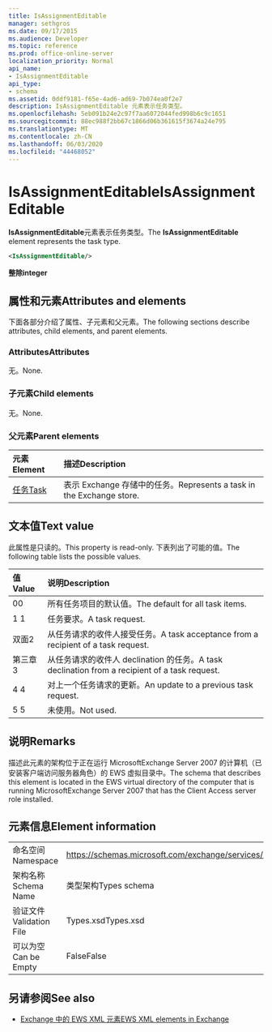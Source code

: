 ```yaml
---
title: IsAssignmentEditable
manager: sethgros
ms.date: 09/17/2015
ms.audience: Developer
ms.topic: reference
ms.prod: office-online-server
localization_priority: Normal
api_name:
- IsAssignmentEditable
api_type:
- schema
ms.assetid: 0ddf9181-f65e-4ad6-ad69-7b074ea0f2e7
description: IsAssignmentEditable 元素表示任务类型。
ms.openlocfilehash: 5eb091b24e2c97f7aa6072044fed998b6c9c1651
ms.sourcegitcommit: 88ec988f2bb67c1866d06b361615f3674a24e795
ms.translationtype: MT
ms.contentlocale: zh-CN
ms.lasthandoff: 06/03/2020
ms.locfileid: "44468052"
---
```

# <a name="isassignmenteditable"></a><span data-ttu-id="01bec-103">IsAssignmentEditable</span><span class="sxs-lookup"><span data-stu-id="01bec-103">IsAssignmentEditable</span></span>

<span data-ttu-id="01bec-104">**IsAssignmentEditable**元素表示任务类型。</span><span class="sxs-lookup"><span data-stu-id="01bec-104">The **IsAssignmentEditable** element represents the task type.</span></span> 
  
```xml
<IsAssignmentEditable/>
```

 <span data-ttu-id="01bec-105">**整除**</span><span class="sxs-lookup"><span data-stu-id="01bec-105">**integer**</span></span>
## <a name="attributes-and-elements"></a><span data-ttu-id="01bec-106">属性和元素</span><span class="sxs-lookup"><span data-stu-id="01bec-106">Attributes and elements</span></span>

<span data-ttu-id="01bec-107">下面各部分介绍了属性、子元素和父元素。</span><span class="sxs-lookup"><span data-stu-id="01bec-107">The following sections describe attributes, child elements, and parent elements.</span></span>
  
### <a name="attributes"></a><span data-ttu-id="01bec-108">Attributes</span><span class="sxs-lookup"><span data-stu-id="01bec-108">Attributes</span></span>

<span data-ttu-id="01bec-109">无。</span><span class="sxs-lookup"><span data-stu-id="01bec-109">None.</span></span>
  
### <a name="child-elements"></a><span data-ttu-id="01bec-110">子元素</span><span class="sxs-lookup"><span data-stu-id="01bec-110">Child elements</span></span>

<span data-ttu-id="01bec-111">无。</span><span class="sxs-lookup"><span data-stu-id="01bec-111">None.</span></span>
  
### <a name="parent-elements"></a><span data-ttu-id="01bec-112">父元素</span><span class="sxs-lookup"><span data-stu-id="01bec-112">Parent elements</span></span>

|<span data-ttu-id="01bec-113">**元素**</span><span class="sxs-lookup"><span data-stu-id="01bec-113">**Element**</span></span>|<span data-ttu-id="01bec-114">**描述**</span><span class="sxs-lookup"><span data-stu-id="01bec-114">**Description**</span></span>|
|:-----|:-----|
|[<span data-ttu-id="01bec-115">任务</span><span class="sxs-lookup"><span data-stu-id="01bec-115">Task</span></span>](task.md) <br/> |<span data-ttu-id="01bec-116">表示 Exchange 存储中的任务。</span><span class="sxs-lookup"><span data-stu-id="01bec-116">Represents a task in the Exchange store.</span></span>  <br/> |
   
## <a name="text-value"></a><span data-ttu-id="01bec-117">文本值</span><span class="sxs-lookup"><span data-stu-id="01bec-117">Text value</span></span>

<span data-ttu-id="01bec-118">此属性是只读的。</span><span class="sxs-lookup"><span data-stu-id="01bec-118">This property is read-only.</span></span> <span data-ttu-id="01bec-119">下表列出了可能的值。</span><span class="sxs-lookup"><span data-stu-id="01bec-119">The following table lists the possible values.</span></span>
  
|<span data-ttu-id="01bec-120">**值**</span><span class="sxs-lookup"><span data-stu-id="01bec-120">**Value**</span></span>|<span data-ttu-id="01bec-121">**说明**</span><span class="sxs-lookup"><span data-stu-id="01bec-121">**Description**</span></span>|
|:-----|:-----|
|<span data-ttu-id="01bec-122">0</span><span class="sxs-lookup"><span data-stu-id="01bec-122">0</span></span>  <br/> |<span data-ttu-id="01bec-123">所有任务项目的默认值。</span><span class="sxs-lookup"><span data-stu-id="01bec-123">The default for all task items.</span></span>  <br/> |
|<span data-ttu-id="01bec-124">1 </span><span class="sxs-lookup"><span data-stu-id="01bec-124">1</span></span>  <br/> |<span data-ttu-id="01bec-125">任务要求。</span><span class="sxs-lookup"><span data-stu-id="01bec-125">A task request.</span></span>  <br/> |
|<span data-ttu-id="01bec-126">双面</span><span class="sxs-lookup"><span data-stu-id="01bec-126">2</span></span>  <br/> |<span data-ttu-id="01bec-127">从任务请求的收件人接受任务。</span><span class="sxs-lookup"><span data-stu-id="01bec-127">A task acceptance from a recipient of a task request.</span></span>  <br/> |
|<span data-ttu-id="01bec-128">第三章</span><span class="sxs-lookup"><span data-stu-id="01bec-128">3</span></span>  <br/> |<span data-ttu-id="01bec-129">从任务请求的收件人 declination 的任务。</span><span class="sxs-lookup"><span data-stu-id="01bec-129">A task declination from a recipient of a task request.</span></span>  <br/> |
|<span data-ttu-id="01bec-130">4 </span><span class="sxs-lookup"><span data-stu-id="01bec-130">4</span></span>  <br/> |<span data-ttu-id="01bec-131">对上一个任务请求的更新。</span><span class="sxs-lookup"><span data-stu-id="01bec-131">An update to a previous task request.</span></span>  <br/> |
|<span data-ttu-id="01bec-132">5 </span><span class="sxs-lookup"><span data-stu-id="01bec-132">5</span></span>  <br/> |<span data-ttu-id="01bec-133">未使用。</span><span class="sxs-lookup"><span data-stu-id="01bec-133">Not used.</span></span>  <br/> |
   
## <a name="remarks"></a><span data-ttu-id="01bec-134">说明</span><span class="sxs-lookup"><span data-stu-id="01bec-134">Remarks</span></span>

<span data-ttu-id="01bec-135">描述此元素的架构位于正在运行 MicrosoftExchange Server 2007 的计算机（已安装客户端访问服务器角色）的 EWS 虚拟目录中。</span><span class="sxs-lookup"><span data-stu-id="01bec-135">The schema that describes this element is located in the EWS virtual directory of the computer that is running MicrosoftExchange Server 2007 that has the Client Access server role installed.</span></span>
  
## <a name="element-information"></a><span data-ttu-id="01bec-136">元素信息</span><span class="sxs-lookup"><span data-stu-id="01bec-136">Element information</span></span>

|||
|:-----|:-----|
|<span data-ttu-id="01bec-137">命名空间</span><span class="sxs-lookup"><span data-stu-id="01bec-137">Namespace</span></span>  <br/> |https://schemas.microsoft.com/exchange/services/2006/types  <br/> |
|<span data-ttu-id="01bec-138">架构名称</span><span class="sxs-lookup"><span data-stu-id="01bec-138">Schema Name</span></span>  <br/> |<span data-ttu-id="01bec-139">类型架构</span><span class="sxs-lookup"><span data-stu-id="01bec-139">Types schema</span></span>  <br/> |
|<span data-ttu-id="01bec-140">验证文件</span><span class="sxs-lookup"><span data-stu-id="01bec-140">Validation File</span></span>  <br/> |<span data-ttu-id="01bec-141">Types.xsd</span><span class="sxs-lookup"><span data-stu-id="01bec-141">Types.xsd</span></span>  <br/> |
|<span data-ttu-id="01bec-142">可以为空</span><span class="sxs-lookup"><span data-stu-id="01bec-142">Can be Empty</span></span>  <br/> |<span data-ttu-id="01bec-143">False</span><span class="sxs-lookup"><span data-stu-id="01bec-143">False</span></span>  <br/> |
   
## <a name="see-also"></a><span data-ttu-id="01bec-144">另请参阅</span><span class="sxs-lookup"><span data-stu-id="01bec-144">See also</span></span>



- [<span data-ttu-id="01bec-145">Exchange 中的 EWS XML 元素</span><span class="sxs-lookup"><span data-stu-id="01bec-145">EWS XML elements in Exchange</span></span>](ews-xml-elements-in-exchange.md)

